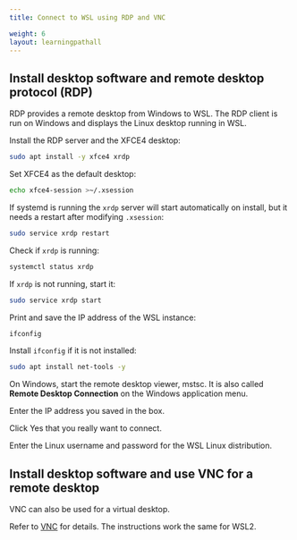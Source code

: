 ```yaml
---
title: Connect to WSL using RDP and VNC

weight: 6
layout: learningpathall
---
```


## Install desktop software and remote desktop protocol (RDP)

RDP provides a remote desktop from Windows to WSL. The RDP client is run on Windows and displays the Linux desktop running in WSL.

Install the RDP server and the XFCE4 desktop:

```bash
sudo apt install -y xfce4 xrdp
```

Set XFCE4 as the default desktop:

```bash
echo xfce4-session >~/.xsession
```

If systemd is running the `xrdp` server will start automatically on install, but it needs a restart after modifying `.xsession`:

```bash
sudo service xrdp restart
```

Check if `xrdp` is running:

```bash
systemctl status xrdp
```

If `xrdp` is not running, start it:

```bash
sudo service xrdp start
```

Print and save the IP address of the WSL instance: 

```bash
ifconfig
```

Install `ifconfig` if it is not installed: 

```bash
sudo apt install net-tools -y
```

On Windows, start the remote desktop viewer, mstsc. It is also called **Remote Desktop Connection** on the Windows application menu.

Enter the IP address you saved in the box.

Click Yes that you really want to connect.

Enter the Linux username and password for the WSL Linux distribution.

## Install desktop software and use VNC for a remote desktop

VNC can also be used for a virtual desktop. 

Refer to [VNC](/install-guides/vnc/) for details. The instructions work the same for WSL2.

